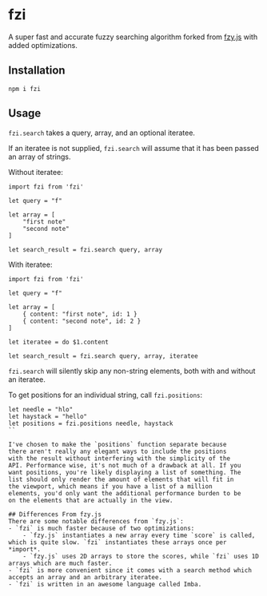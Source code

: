 # fzi

A super fast and accurate fuzzy searching algorithm forked from
[fzy.js](https://github.com/jhawthorn/fzy.js/) with added optimizations.

## Installation
```
npm i fzi
```

## Usage

`fzi.search` takes a query, array, and an optional iteratee.

If an iteratee is not supplied, `fzi.search` will assume that it has been passed an array of strings.

Without iteratee:

```
import fzi from 'fzi'

let query = "f"

let array = [
	"first note"
	"second note"
]

let search_result = fzi.search query, array

```

With iteratee:

```
import fzi from 'fzi'

let query = "f"

let array = [
	{ content: "first note", id: 1 }
	{ content: "second note", id: 2 }
]

let iteratee = do $1.content

let search_result = fzi.search query, array, iteratee
```

`fzi.search` will silently skip any non-string elements, both with and without an iteratee.

To get positions for an individual string, call `fzi.positions`:

```
let needle = "hlo"
let haystack = "hello"
let positions = fzi.positions needle, haystack
``

I've chosen to make the `positions` function separate because
there aren't really any elegant ways to include the positions
with the result without interfering with the simplicity of the
API. Performance wise, it's not much of a drawback at all. If you
want positions, you're likely displaying a list of something. The
list should only render the amount of elements that will fit in
the viewport, which means if you have a list of a million
elements, you'd only want the additional performance burden to be
on the elements that are actually in the view.

## Differences From fzy.js
There are some notable differences from `fzy.js`:
- `fzi` is much faster because of two optimizations:
	- `fzy.js` instantiates a new array every time `score` is called, which is quite slow. `fzi` instantiates these arrays once per *import*.
	- `fzy.js` uses 2D arrays to store the scores, while `fzi` uses 1D arrays which are much faster.
- `fzi` is more convenient since it comes with a search method which accepts an array and an arbitrary iteratee.
- `fzi` is written in an awesome language called Imba.
